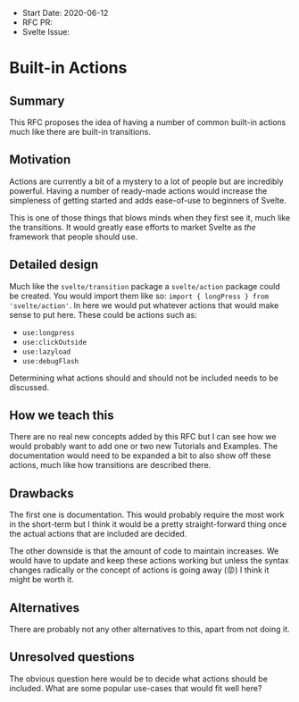 - Start Date: 2020-06-12
- RFC PR: 
- Svelte Issue:

# Built-in Actions

## Summary

This RFC proposes the idea of having a number of common built-in actions much like there
are built-in transitions.

## Motivation

Actions are currently a bit of a mystery to a lot of people but are incredibly powerful.
Having a number of ready-made actions would increase the simpleness of getting started
and adds ease-of-use to beginners of Svelte. 

This is one of those things that blows minds when they first see it, much like the
transitions. It would greatly ease efforts to market Svelte as *the* framework that
people should use.

## Detailed design

Much like the `svelte/transition` package a `svelte/action` package could be created.
You would import them like so: `import { longPress } from 'svelte/action'`.
In here we would put whatever actions that would make sense to put here. These
could be actions such as: 

- `use:longpress`
- `use:clickOutside`
- `use:lazyload`
- `use:debugFlash`

Determining what actions should and should not be included needs to be discussed.

## How we teach this

There are no real new concepts added by this RFC but I can see how we would probably want
to add one or two new Tutorials and Examples. The documentation would need to be expanded
a bit to also show off these actions, much like how transitions are described there.

## Drawbacks

The first one is documentation. This would probably require the most work in the short-term
but I think it would be a pretty straight-forward thing once the actual actions that are
included are decided.

The other downside is that the amount of code to maintain increases. We would have to update
and keep these actions working but unless the syntax changes radically or the concept of
actions is going away (😡) I think it might be worth it.

## Alternatives

There are probably not any other alternatives to this, apart from not doing it. 


## Unresolved questions

The obvious question here would be to decide what actions should be included. What are some
popular use-cases that would fit well here?
